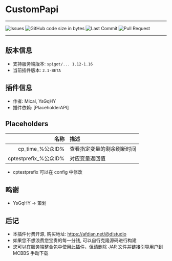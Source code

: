 # CustomPapi

---

![Issues](https://img.shields.io/github/issues/Micalhl/ReviveCoinReremake)
![GitHub code size in bytes](https://img.shields.io/github/languages/code-size/DL-Studio-CN/CustomPapi?style=flat-square)
![Last Commit](https://img.shields.io/github/last-commit/DL-Studio-CN/CustomPapi)
![Pull Request](https://img.shields.io/github/issues-pr/DL-Studio-CN/CustomPapi)

---

## 版本信息

- 支持服务端版本: `spigot/... 1.12-1.16`
- 当前插件版本: `2.1-BETA`

## 插件信息
- 作者: Mical, YsGqHY
- 插件依赖: [PlaceholderAPI]

## Placeholders

| 名称  | 描述 |
|----: | :---- |
|cp_time_%公众ID%|查看指定变量的剩余刷新时间|
|cptestprefix_%公众ID%|对应变量返回值|
- cptestprefix 可以在 config 中修改

## 鸣谢
- YsGqHY -> 策划

## 后记
- 本插件付费开源, 购买地址: https://afdian.net/@dlstudio
- 如果您不想浪费您宝贵的每一分钱, 可以自行克隆源码进行构建
- 您可以在服务端整合包中使用此插件，但请删除 JAR 文件并链接引导用户到 MCBBS 手动下载